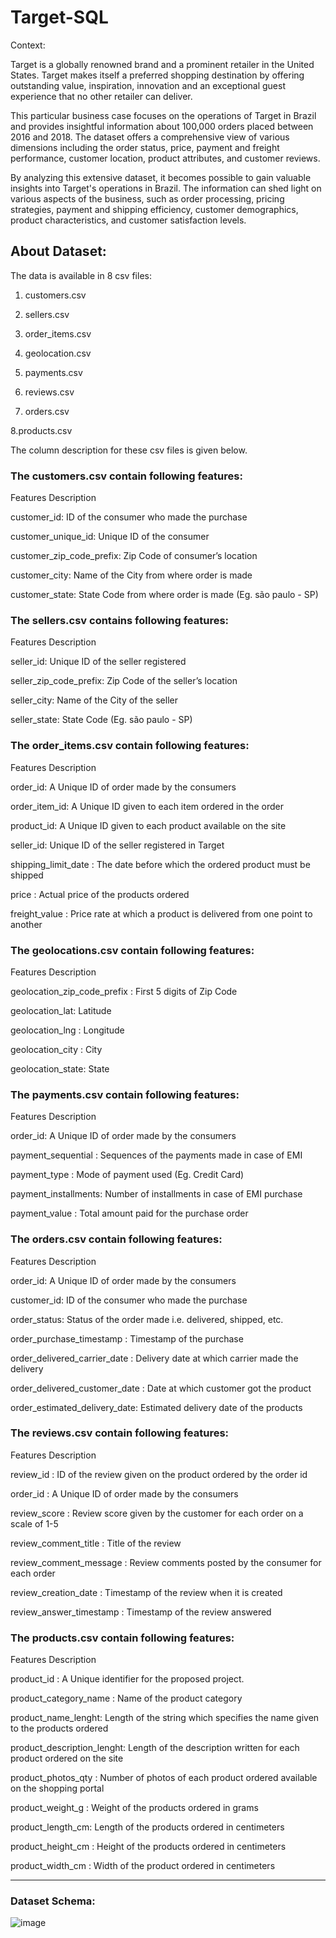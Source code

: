 # Target-SQL
Context:

Target is a globally renowned brand and a prominent retailer in the United States. Target makes itself a preferred shopping destination by offering outstanding value, inspiration, innovation and an exceptional guest experience that no other retailer can deliver.

This particular business case focuses on the operations of Target in Brazil and provides insightful information about 100,000 orders placed between 2016 and 2018. The dataset offers a comprehensive view of various dimensions including the order status, price, payment and freight performance, customer location, product attributes, and customer reviews.

By analyzing this extensive dataset, it becomes possible to gain valuable insights into Target's operations in Brazil. The information can shed light on various aspects of the business, such as order processing, pricing strategies, payment and shipping efficiency, customer demographics, product characteristics, and customer satisfaction levels.

## About Dataset:
The data is available in 8 csv files:

1. customers.csv

2. sellers.csv

3. order_items.csv

4. geolocation.csv

5. payments.csv
   
6. reviews.csv
   
7. orders.csv
   
8.products.csv


The column description for these csv files is given below.

### The customers.csv contain following features:

Features                                                     Description

customer_id:                                           ID of the consumer who made the purchase

customer_unique_id:                                    Unique ID of the consumer

customer_zip_code_prefix:                              Zip Code of consumer’s location

customer_city:                                         Name of the City from where order is made

customer_state:                                        State Code from where order is made (Eg. são paulo - SP)

### The sellers.csv contains following features:

Features                                                        Description

seller_id:                                             Unique ID of the seller registered

seller_zip_code_prefix:                                Zip Code of the seller’s location

seller_city:                                           Name of the City of the seller

seller_state:                                          State Code (Eg. são paulo - SP)

### The order_items.csv contain following features:

Features                                                      Description

order_id:                                       A Unique ID of order made by the consumers

order_item_id:                                  A Unique ID given to each item ordered in the order

product_id:                                     A Unique ID given to each product available on the site

seller_id:                                      Unique ID of the seller registered in Target

shipping_limit_date :                          The date before which the ordered product must be shipped

price :                                        Actual price of the products ordered

freight_value :                                 Price rate at which a product is delivered from one point to another

### The geolocations.csv contain following features:

Features                                                        Description

geolocation_zip_code_prefix :                    First 5 digits of Zip Code

geolocation_lat:                                 Latitude

geolocation_lng :                                Longitude

geolocation_city :                               City

geolocation_state:                               State

### The payments.csv contain following features:

Features                                                       Description

order_id:                                    A Unique ID of order made by the consumers

payment_sequential :                         Sequences of the payments made in case of EMI

payment_type :                               Mode of payment used (Eg. Credit Card)

payment_installments:                        Number of installments in case of EMI purchase

payment_value  :                             Total amount paid for the purchase order

### The orders.csv contain following features:

Features                                                      Description

order_id:                                    A Unique ID of order made by the consumers

customer_id:                                 ID of the consumer who made the purchase

order_status:                                Status of the order made i.e. delivered, shipped, etc.

order_purchase_timestamp :                   Timestamp of the purchase

order_delivered_carrier_date  :              Delivery date at which carrier made the delivery

order_delivered_customer_date :              Date at which customer got the product

order_estimated_delivery_date:               Estimated delivery date of the products

### The reviews.csv contain following features:

Features                                                     Description

review_id :                              ID of the review given on the product ordered by the order id

order_id :                                A Unique ID of order made by the consumers

review_score :                            Review score given by the customer for each order on a scale of 1-5

review_comment_title :                   Title of the review

review_comment_message :                 Review comments posted by the consumer for each order

review_creation_date :                   Timestamp of the review when it is created

review_answer_timestamp :                 Timestamp of the review answered

### The products.csv contain following features:

Features                                               Description

product_id :                            A Unique identifier for the proposed project.

product_category_name :                 Name of the product category

product_name_lenght:                    Length of the string which specifies the name given to the products ordered

product_description_lenght:             Length of the description written for each product ordered on the site

product_photos_qty :                    Number of photos of each product ordered available on the shopping portal

product_weight_g :                       Weight of the products ordered in grams

product_length_cm:                      Length of the products ordered in centimeters

product_height_cm :                     Height of the products ordered in centimeters

product_width_cm :                       Width of the product ordered in centimeters

___________________________________________________________________________________________________________


### Dataset Schema:
![image](https://github.com/user-attachments/assets/bb893e09-7677-443b-a382-0c2b94ed92d8)

